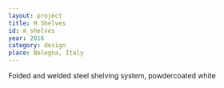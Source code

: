 ```yaml
---
layout: project
title: M Shelves
id: m_shelves
year: 2016
category: design
place: Bologna, Italy
---
```

Folded and welded steel shelving system, powdercoated white
